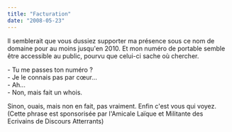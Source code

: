 ```yaml
---
title: "Facturation"
date: "2008-05-23"
---
```


Il semblerait que vous dussiez supporter ma présence sous ce nom de domaine pour au moins jusqu'en 2010. Et mon numéro de portable semble être accessible au public, pourvu que celui-ci sache où chercher.

\- Tu me passes ton numéro ?  
\- Je le connais pas par cœur...  
\- Ah...  
\- Non, mais fait un whois.

Sinon, ouais, mais non en fait, pas vraiment. Enfin c'est vous qui voyez. (Cette phrase est sponsorisée par l'Amicale Laïque et Militante des Ecrivains de Discours Atterrants)
